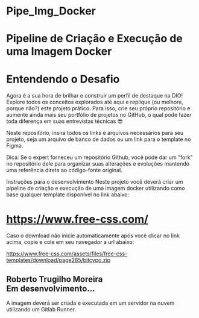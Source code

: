 # Pipe_Img_Docker
# Pipeline de Criação e Execução de uma Imagem Docker

# Entendendo o Desafio
 
Agora é a sua hora de brilhar e construir um perfil de destaque na DIO! Explore todos os conceitos explorados até aqui e replique (ou melhore, porque não?) este projeto prático. Para isso, crie seu próprio repositório e aumente ainda mais seu portfólio de projetos no GitHub, o qual pode fazer toda diferença em suas entrevistas técnicas 😎
 
Neste repositório, insira todos os links e arquivos necessários para seu projeto, seja um arquivo de banco de dados ou um link para o template no Figma.
 
Dica: Se o expert forneceu um repositório Github, você pode dar um "fork" no repositório dele para organizar suas alterações e evoluções mantendo uma referência direta ao código-fonte original.
 
Instruções para o desenvolvimento
Neste projeto você deverá criar um pipeline de criação e execução de uma imagem docker utilizando como base qualquer template disponível no link abaixo:

# https://www.free-css.com/

Caso o download não inicie automaticamente após você clicar no link acima, copie e cole em seu navegador a url abaixo:

https://www.free-css.com/assets/files/free-css-templates/download/page285/bitcypo.zip

## Roberto Trugilho Moreira<br>Em desenvolvimento...
 
A imagem deverá ser criada e executada em um servidor na nuvem utilizando um Gitlab Runner.


